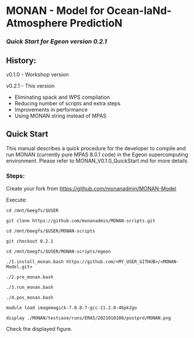 # MONAN - Model for Ocean-laNd-Atmosphere PredictioN

### *Quick Start for Egeon version 0.2.1*


## History:

v0.1.0 - Workshop version

v0.2.1 - This version
 - Eliminating spack and WPS compilation
 - Reducing number of scripts and extra steps
 - Improvements in performance
 - Using MONAN string instead of MPAS

## Quick Start

This manual describes a quick procedure for the developer to compile and run MONAN (currently pure MPAS 8.0.1 code) in the Egeon supercomputing environment.
Please refer to MONAN_V0.1.0_QuickStart.md for more details

### Steps:

Create your fork from https://github.com/monanadmin/MONAN-Model 

Execute:
~~~
cd /mnt/beegfs/$USER

git clone https://github.com/monanadmin/MONAN-scripts.git

cd /mnt/beegfs/$USER/MONAN-scripts

git checkout 0.2.1

cd /mnt/beegfs/$USER/MONAN-scripts/egeon

./1.install_monan.bash https://github.com/<MY_USER_GITHUB>/<MONAN-Model.git>

./2.pre_monan.bash

./3.run_monan.bash

./4.pos_monan.bash

module load imagemagick-7.0.8-7-gcc-11.2.0-46pk2go

display ./MONAN/testcase/runs/ERA5/2021010100/postprd/MONAN.png
~~~

Check the displayed figure.
